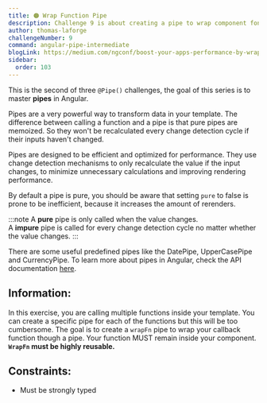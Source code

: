 ```yaml
---
title: 🟠 Wrap Function Pipe
description: Challenge 9 is about creating a pipe to wrap component fonctions
author: thomas-laforge
challengeNumber: 9
command: angular-pipe-intermediate
blogLink: https://medium.com/ngconf/boost-your-apps-performance-by-wrapping-your-functions-inside-a-pipe-7e889a901d1d
sidebar:
  order: 103
---
```


This is the second of three `@Pipe()` challenges, the goal of this series is to master **pipes** in Angular.

Pipes are a very powerful way to transform data in your template. The difference between calling a function and a pipe is that pure pipes are memoized. So they won't be recalculated every change detection cycle if their inputs haven't changed.

Pipes are designed to be efficient and optimized for performance. They use change detection mechanisms to only recalculate the value if the input changes, to minimize unnecessary calculations and improving rendering performance.

By default a pipe is pure, you should be aware that setting `pure` to false is prone to be inefficient, because it increases the amount of rerenders.

:::note
A **pure** pipe is only called when the value changes.\
A **impure** pipe is called for every change detection cycle no matter whether the value changes.
:::

There are some useful predefined pipes like the DatePipe, UpperCasePipe and CurrencyPipe. To learn more about pipes in Angular, check the API documentation [here](https://angular.io/guide/pipes).

## Information:

In this exercise, you are calling multiple functions inside your template. You can create a specific pipe for each of the functions but this will be too cumbersome.
The goal is to create a `wrapFn` pipe to wrap your callback function though a pipe. Your function MUST remain inside your component. **`WrapFn` must be highly reusable.**

## Constraints:

- Must be strongly typed
